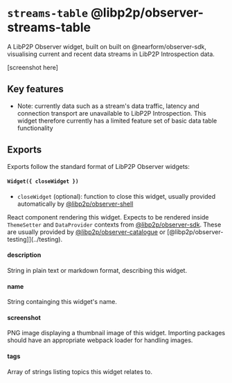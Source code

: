 # `streams-table` @libp2p/observer-streams-table

A LibP2P Observer widget, built on built on @nearform/observer-sdk, visualising current and recent data streams in LibP2P Introspection data.

[screenshot here]

## Key features

- Note: currently data such as a stream's data traffic, latency and connection transport are unavailable to LibP2P Introspection. This widget therefore currently has a limited feature set of basic data table functionality 

## Exports

Exports follow the standard format of LibP2P Observer widgets:

#### `Widget({ closeWidget })` 

 - `closeWidget` (optional): function to close this widget, usually provided automatically by [@libp2p/observer-shell](../shell)

React component rendering this widget. Expects to be rendered inside `ThemeSetter` and `DataProvider` contexts from [@libp2p/observer-sdk](../sdk). These are usually provided by [@libp2p/observer-catalogue](../catalogue) or [@libp2p/observer-testing]](../testing).

#### description

String in plain text or markdown format, describing this widget. 

#### name

String containging this widget's name.

#### screenshot

PNG image displaying a thumbnail image of this widget. Importing packages should have an appropriate webpack loader for handling images.

#### tags

Array of strings listing topics this widget relates to.

